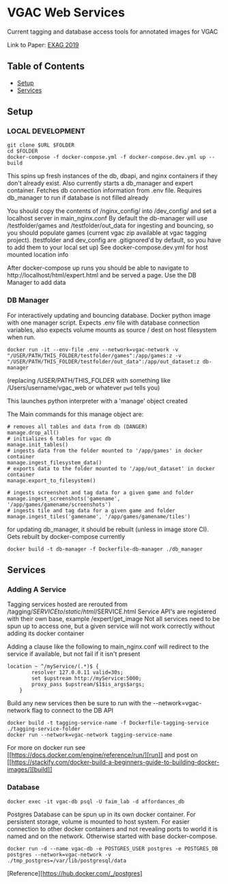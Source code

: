 # VGAC Web Services

Current tagging and database access tools for annotated images for VGAC

Link to Paper: [EXAG 2019](http://www.exag.org/papers/EXAG_2019_paper_13.pdf)

## Table of Contents

- [Setup](#setup)
- [Services](#services)

## Setup

### LOCAL DEVELOPMENT

```
git clone $URL $FOLDER
cd $FOLDER
docker-compose -f docker-compose.yml -f docker-compose.dev.yml up --build
```

This spins up fresh instances of the db, dbapi, and nginx containers if they don't already exist. Also currently starts a db_manager and expert container.
Fetches db connection information from .env file.
Requires db_manager to run if database is not filled already

You should copy the contents of /nginx_config/ into /dev_config/ and set a localhost server in main_nginx.conf
By default the db-manager will use /testfolder/games and /testfolder/out_data for ingesting and bouncing, so you should populate games (current vgac zip available at vgac tagging project). 
(testfolder and dev_config are .gitignored'd by default, so you have to add them to your local set up)
See docker-compose.dev.yml for host mounted location info


After docker-compose up runs you should be able to navigate to http://localhost/html/expert.html and be served a page. Use the DB Manager to add data

### DB Manager

For interactively updating and bouncing database. Docker python image with one manager script. Expects .env file with database connection variables, also expects volume mounts as source / dest on host filesystem when run.

```
docker run -it --env-file .env --network=vgac-network -v "/USER/PATH/THIS_FOLDER/testfolder/games":/app/games:z -v "/USER/PATH/THIS_FOLDER/testfolder/out_data":/app/out_dataset:z db-manager
```
(replacing /USER/PATH/THIS_FOLDER with something like /Users/username/vgac_web or whatever `pwd` tells you)

This launches python interpreter with a 'manage' object created

The Main commands for this manage object are:
```
# removes all tables and data from db (DANGER)
manage.drop_all()
# initializes 6 tables for vgac db
manage.init_tables()
# ingests data from the folder mounted to '/app/games' in docker container
manage.ingest_filesystem_data()
# exports data to the folder mounted to '/app/out_dataset' in docker container
manage.export_to_filesystem()

# ingests screenshot and tag data for a given game and folder
manage.ingest_screenshots('gamename', '/app/games/gamename/screenshots')
# ingests tile and tag data for a given game and folder
manage.ingest_tiles('gamename', '/app/games/gamename/tiles')
```

for updating db_manager, it should be rebuilt (unless in image store CI). Gets rebuilt by docker-compose currently
```
docker build -t db-manager -f Dockerfile-db-manager ./db_manager
```


## Services

### Adding A Service
Tagging services hosted are rerouted from /tagging/$SERVICE to /static/html/$SERVICE.html
Service API's are registered with their own base, example /expert/get_image
Not all services need to be spun up to access one, but a given service will not work correctly without adding its docker container

Adding a clause like the following to main_nginx.conf will redirect to the service if available, but not fail if it isn't present
```
location ~ ^/myService/(.*)$ {
        resolver 127.0.0.11 valid=30s;
        set $upstream http://myService:5000;
        proxy_pass $upstream/$1$is_args$args;
    }
```

Build any new services then be sure to run with the --network=vgac-network flag to connect to the DB API
```
docker build -t tagging-service-name -f Dockerfile-tagging-service ./tagging-service-folder
docker run --network=vgac-network tagging-service-name
```
For more on docker run see [[https://docs.docker.com/engine/reference/run/][run]] and post on [[https://stackify.com/docker-build-a-beginners-guide-to-building-docker-images/][build]] 


### Database
```
docker exec -it vgac-db psql -U faim_lab -d affordances_db
```

Postgres Database can be spun up in its own docker container. For persistent storage, volume is mounted to host system. For easier connection to other docker containers and not revealing ports to world it is named and on the network. Otherwise started with base docker-compose.

```
docker run -d --name vgac-db -e POSTGRES_USER postgres -e POSTGRES_DB postgres --network=vgac-network -v ./tmp_postgres=/var/lib/postgresql/data
```

[Reference][https://hub.docker.com/_/postgres]